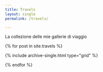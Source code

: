 ```yaml
---
title: Travels
layout: single
permalink: /travels/

---
```


La collezione delle mie gallerie di viaggio

{% for post in site.travels %}

{% include archive-single.html type="grid" %}

{% endfor %}
